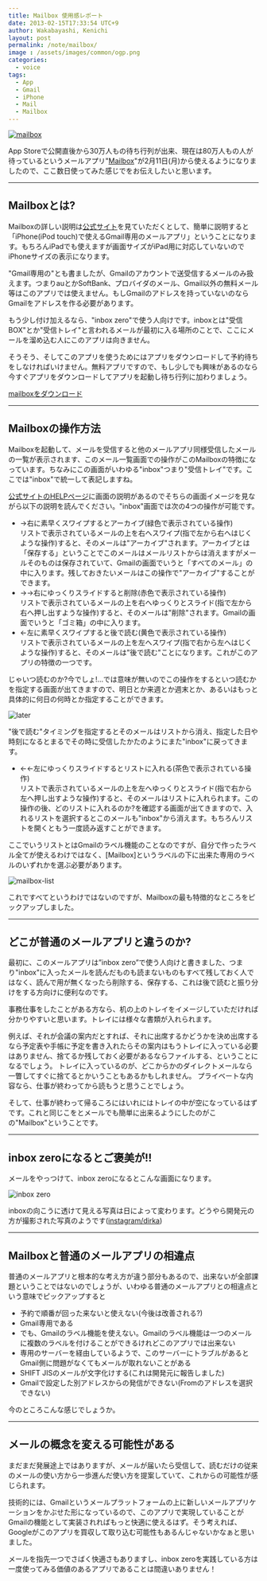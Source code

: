 ```yaml
---
title: Mailbox 使用感レポート
date: 2013-02-15T17:33:54 UTC+9
author: Wakabayashi, Kenichi
layout: post
permalink: /note/mailbox/
image : /assets/images/common/ogp.png
categories:
  - voice
tags:
  - App
  - Gmail
  - iPhone
  - Mail
  - Mailbox
---
```

[![mailbox](/assets/images/2013/02/mailbox.png)](http://www.mailboxapp.com)

App Storeで公開直後から30万人もの待ち行列が出来、現在は80万人もの人が待っているというメールアプリ"[Mailbox](https://itunes.apple.com/us/app/mailbox/id576502633?mt=8)"が2月11日(月)から使えるようになりましたので、ここ数日使ってみた感じでをお伝えしたいと思います。

- - -
## Mailboxとは?
Mailboxの詳しい説明は[公式サイト](http://www.mailboxapp.com)を見ていただくとして、簡単に説明すると「iPhone(iPod touch)で使えるGmail専用のメールアプリ」ということになります。もちろんiPadでも使えますが画面サイズがiPad用に対応していないのでiPhoneサイズの表示になります。

"Gmail専用の"とも書ましたが、Gmailのアカウントで送受信するメールのみ扱えます。つまりauとかSoftBank、プロバイダのメール、Gmail以外の無料メール等はこのアプリでは使えません。もしGmailのアドレスを持っていないのならGmailをアドレスを作る必要があります。

もう少し付け加えるなら、"inbox zero"で使う人向けです。inboxとは"受信BOX"とか"受信トレイ"と言われるメールが最初に入る場所のことで、ここにメールを溜め込む人にこのアプリは向きません。

そうそう、そしてこのアプリを使うためにはアプリをダウンロードして予約待ちをしなければいけません。無料アプリですので、もし少しでも興味があるのなら今すぐアプリをダウンロードしてアプリを起動し待ち行列に加わりましょう。

[mailboxをダウンロード](https://itunes.apple.com/us/app/mailbox/id576502633?mt=8)

- - -
## Mailboxの操作方法
Mailboxを起動して、メールを受信すると他のメールアプリ同様受信したメールの一覧が表示されます、このメール一覧画面での操作がこのMailboxの特徴になっています。ちなみにこの画面がいわゆる"inbox"つまり"受信トレイ"です。ここでは"inbox"で統一して表記しますね。

[公式サイトのHELPページ](http://www.mailboxapp.com/help/)に画面の説明があるのでそちらの画面イメージを見ながら以下の説明を読んでください。"inbox"画面では次の4つの操作が可能です。



- →右に素早くスワイプするとアーカイブ(緑色で表示されている操作)  
リストで表示されているメールの上を右へスワイプ(指で左から右へはじくような操作)すると、そのメールは"アーカイブ"されます。アーカイブとは「保存する」ということでこのメールはメールリストからは消えますがメールそのものは保存されていて、Gmailの画面でいうと「すべてのメール」の中に入ります。残しておきたいメールはこの操作で"アーカイブ"することができます。
- →→右にゆっくりスライドすると削除(赤色で表示されている操作)  
リストで表示されているメールの上を右へゆっくりとスライド(指で左から右へ押し出すような操作)すると、そのメールは"削除"されます。Gmailの画面でいうと「ゴミ箱」の中に入ります。
- ←左に素早くスワイプすると後で読む(黄色で表示されている操作)  
リストで表示されているメールの上を左へスワイプ(指で右から左へはじくような操作)すると、そのメールは"後で読む"ことになります。これがこのアプリの特徴の一つです。

じゃいつ読むのか?今でしょ!...では意味が無いのでこの操作をするといつ読むかを指定する画面が出てきますので、明日とか来週とか週末とか、あるいはもっと具体的に何日の何時とか指定することができます。

![later](/assets/images/2013/02/later.png)

"後で読む"タイミングを指定するとそのメールはリストから消え、指定した日や時刻になるとまるでその時に受信したかたのようにまた"inbox"に戻ってきます。
- ←←左にゆっくりスライドするとリストに入れる(茶色で表示されている操作)  
リストで表示されているメールの上を左へゆっくりとスライド(指で右から左へ押し出すような操作)すると、そのメールはリストに入れられます。この操作の後、どのリストに入れるのか?を確認する画面が出てきますので、入れるリストを選択するとこのメールも"inbox"から消えます。もちろんリストを開くともう一度読み返すことができます。

ここでいうリストとはGmailのラベル機能のことなのですが、自分で作ったラベル全てが使えるわけではなく、[Mailbox]というラベルの下に出来た専用のラベルのいずれかを選ぶ必要があります。

![mailbox-list](/assets/images/2013/02/mailbox-list.png)

これですべてというわけではないのですが、Mailboxの最も特徴的なところをピックアップしました。

- - -
## どこが普通のメールアプリと違うのか?
最初に、このメールアプリは”inbox zero”で使う人向けと書きました、つまり"inbox"に入ったメールを読んだものも読まないものもすべて残しておく人ではなく、読んで用が無くなったら削除する、保存する、これは後で読むと振り分けをする方向けに便利なのです。

事務仕事をしたことがある方なら、机の上のトレイをイメージしていただければ分かりやすいと思います。トレイには様々な書類が入れられます。

例えば、それが会議の案内だとすれば、それに出席するかどうかを決め出席するなら予定表や手帳に予定を書き入れたらその案内はもうトレイに入っている必要はありません、捨てるか残しておく必要があるならファイルする、ということになるでしょう。
トレイに入っているのが、どこからかのダイレクトメールなら一瞥してすぐに捨てるとかいうこともあるかもしれません。
プライベートな内容なら、仕事が終わってから読もうと思うことでしょう。

そして、仕事が終わって帰るころにはいれにはトレイの中が空になっているはずです。これと同じこをとメールでも簡単に出来るようにしたのがこの"Mailbox"ということです。

- - -
## inbox zeroになるとご褒美が!!
メールをやっつけて、inbox zeroになるとこんな画面になります。

![inbox zero](/assets/images/2013/02/inboxzero.jpg)

inboxの向こうに透けて見える写真は日によって変わります。どうやら開発元の方が撮影された写真のようです([instagram/dirka](http://instagram.com/dirka))

- - -
## Mailboxと普通のメールアプリの相違点
普通のメールアプリと根本的な考え方が違う部分もあるので、出来ないが全部課題ということではないのでしょうが、いわゆる普通のメールアプリとの相違点という意味でピックアップすると


- 予約で順番が回った来ないと使えない(今後は改善される?)
- Gmail専用である
- でも、Gmailのラベル機能を使えない。Gmailのラベル機能は一つのメールに複数のラベルを付けることができるけれどこのアプリでは出来ない
- 専用のサーバーを経由しているようで、このサーバーにトラブルがあるとGmail側に問題がなくてもメールが取れないことがある
- SHIFT JISのメールが文字化けする(これは開発元に報告しました)
- Gmailで設定した別アドレスからの発信ができない(Fromのアドレスを選択できない)

今のところこんな感じでしょうか。

- - -
## メールの概念を変える可能性がある
まだまだ発展途上ではありますが、メールが届いたら受信して、読むだけの従来のメールの使い方から一歩進んだ使い方を提案していて、これからの可能性が感じられます。

技術的には、Gmailというメールプラットフォームの上に新しいメールアプリケーションをかぶせた形になっているので、このアプリで実現していることがGmailの機能として実装されればもっと快適に使えるはず。そう考えれば、Googleがこのアプリを買収して取り込む可能性もあるんじゃないかなぁと思いました。

メールを指先一つでさばく快適さもありますし、inbox zeroを実践している方は一度使ってみる価値のあるアプリであることは間違いありません！


